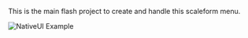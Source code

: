 This is the main flash project to create and handle this scaleform menu.

![NativeUI Example](https://i.imgur.com/EtR18jZ.png)
